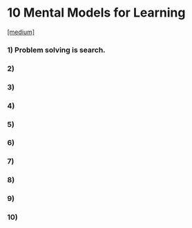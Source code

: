 # 10 Mental Models for Learning
[[medium]](https://medium.com/better-humans/10-mental-models-for-learning-anything-318446320c1e)

### 1) Problem solving is search.

### 2)

### 3)

### 4)

### 5)

### 6)

### 7)

### 8)

### 9)

### 10)
